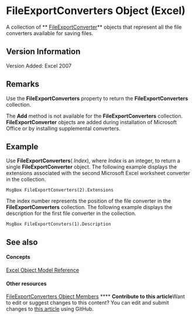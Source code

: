 
# FileExportConverters Object (Excel)

A collection of  ** [FileExportConverter](299f018e-0dfa-c101-7538-4a285918ac20.md)** objects that represent all the file converters available for saving files.


## Version Information

Version Added: Excel 2007 


## Remarks

Use the  **FileExportConverters** property to return the **FileExportConverters** collection.

The  **Add** method is not available for the **FileExportConverters** collection. **FileExportConverter** objects are added during installation of Microsoft Office or by installing supplemental converters.


## Example

Use  **FileExportConverters**( _Index_), where  _Index_ is an integer, to return a single **FileExportConverter** object. The following example displays the extensions associated with the second Microsoft Excel worksheet converter in the collection.


```
MsgBox FileExportConverters(2).Extensions
```

The index number represents the position of the file converter in the  **FileExportConverters** collection. The following example displays the description for the first file converter in the collection.




```
MsgBox FileExportConvters(1).Description
```


## See also


#### Concepts


 [Excel Object Model Reference](11ea8598-8a20-92d5-f98b-0da04263bf2c.md)
#### Other resources


 [FileExportConverters Object Members](917273f1-ec63-7cfd-4aaf-15e5b4f0f956.md)
****   **Contribute to this article**Want to edit or suggest changes to this content? You can edit and submit changes to  [this article](https://github.com/jhershey00/VBA_Excel_Test/OpenXMLCon/articles/f4b0500e-308a-42e7-a9eb-4a511b8ca754.md) using GitHub.

